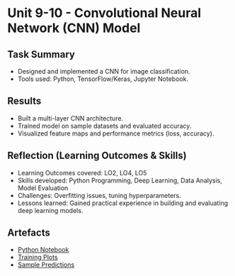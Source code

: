 # Unit 9-10 - Convolutional Neural Network (CNN) Model

## Task Summary
- Designed and implemented a CNN for image classification.
- Tools used: Python, TensorFlow/Keras, Jupyter Notebook.

## Results
- Built a multi-layer CNN architecture.
- Trained model on sample datasets and evaluated accuracy.
- Visualized feature maps and performance metrics (loss, accuracy).

## Reflection (Learning Outcomes & Skills)
- Learning Outcomes covered: LO2, LO4, LO5
- Skills developed: Python Programming, Deep Learning, Data Analysis, Model Evaluation
- Challenges: Overfitting issues, tuning hyperparameters.
- Lessons learned: Gained practical experience in building and evaluating deep learning models.

## Artefacts
- [Python Notebook](../../artefacts/cnn_model.ipynb)
- [Training Plots](../../artefacts/cnn_training.png)
- [Sample Predictions](../../artefacts/cnn_predictions.png)

